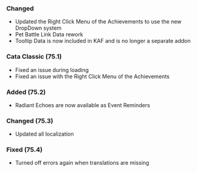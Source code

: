 <p><h3>Changed</h3></p>
<ul>
<li>Updated the Right Click Menu of the Achievements to use the new DropDown system</li>
<li>Pet Battle Link Data rework</li>
<li>Tooltip Data is now included in KAF and is no longer a separate addon</li>
</ul>
<p><h3>Cata Classic (75.1)</h3></p>
<ul>
<li>Fixed an issue during loading</li>
<li>Fixed an issue with the Right Click Menu of the Achievements</li>
</ul>
<p><h3>Added (75.2)</h3></p>
<ul>
<li>Radiant Echoes are now available as Event Reminders</li>
</ul>
<p><h3>Changed (75.3)</h3></p>
<ul>
<li>Updated all localization</li>
</ul>
<p><h3>Fixed (75.4)</h3></p>
<ul>
<li>Turned off errors again when translations are missing</li>
</ul>